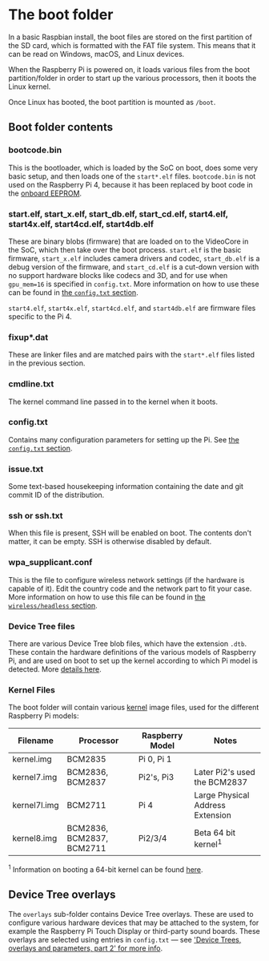 # The boot folder

In a basic Raspbian install, the boot files are stored on the first partition of the SD card, which is formatted with the FAT file system. This means that it can be read on Windows, macOS, and Linux devices.

When the Raspberry Pi is powered on, it loads various files from the boot partition/folder in order to start up the various processors, then it boots the Linux kernel.

Once Linux has booted, the boot partition is mounted as `/boot`.

## Boot folder contents

### bootcode.bin

This is the bootloader, which is loaded by the SoC on boot, does some very basic setup, and then loads one of the `start*.elf` files. `bootcode.bin` is not used on the Raspberry Pi 4, because it has been replaced by boot code in the [onboard EEPROM](../hardware/raspberrypi/booteeprom.md).

### start.elf, start_x.elf, start_db.elf, start_cd.elf, start4.elf, start4x.elf, start4cd.elf, start4db.elf

These are binary blobs (firmware) that are loaded on to the VideoCore in the SoC, which then take over the boot process.
`start.elf` is the basic firmware, `start_x.elf` includes camera drivers and codec, `start_db.elf` is a debug version of the firmware, and `start_cd.elf` is a cut-down version with no support hardware blocks like codecs and 3D, and for use when `gpu_mem=16` is specified in `config.txt`. More information on how to use these can be found in [the `config.txt` section](./config-txt/boot.md).

`start4.elf`, `start4x.elf`, `start4cd.elf`, and `start4db.elf` are firmware files specific to the Pi 4.

### fixup*.dat

These are linker files and are matched pairs with the `start*.elf` files listed in the previous section.

### cmdline.txt

The kernel command line passed in to the kernel when it boots.

### config.txt

Contains many configuration parameters for setting up the Pi. See [the `config.txt` section](./config-txt/README.md).

### issue.txt

Some text-based housekeeping information containing the date and git commit ID of the distribution.

### ssh or ssh.txt

When this file is present, SSH will be enabled on boot. The contents don't matter, it can be empty. SSH is otherwise disabled by default.

### wpa_supplicant.conf

This is the file to configure wireless network settings (if the hardware is capable of it). Edit the country code and the network part to fit your case. More information on how to use this file can be found in [the `wireless/headless` section](./wireless/headless.md).

### Device Tree files

There are various Device Tree blob files, which have the extension `.dtb`. These contain the hardware definitions of the various models of Raspberry Pi, and are used on boot to set up the kernel according to which Pi model is detected. More [details here](device-tree.md#part3.1).

### Kernel Files

The boot folder will contain various [kernel](../linux/kernel/README.md) image files, used for the different Raspberry Pi models:

| Filename | Processor | Raspberry Model | Notes |
| ---------| ----------|-----------------|-------|
| kernel.img | BCM2835 | Pi 0, Pi 1 | |
| kernel7.img| BCM2836, BCM2837 | Pi2's, Pi3 | Later Pi2's used the BCM2837 |
| kernel7l.img | BCM2711 | Pi 4 | Large Physical Address Extension |
| kernel8.img  | BCM2836, BCM2837, BCM2711 | Pi2/3/4 | Beta 64 bit kernel<sup>1</sup> |

<sup>1</sup> Information on booting a 64-bit kernel can be found [here](config-txt/boot.md).

## Device Tree overlays

The `overlays` sub-folder contains Device Tree overlays. These are used to configure various hardware devices that may be attached to the system, for example the Raspberry Pi Touch Display or third-party sound boards. These overlays are selected using entries in `config.txt` — see ['Device Trees, overlays and parameters, part 2' for more info](device-tree.md#part2).
